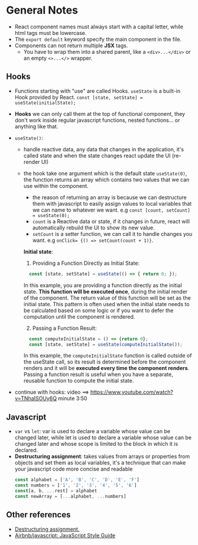 # General Notes

- React component names must always start with a capital letter, while html tags must be lowercase.
- The `export default` keyword specify the main component in the file.
- Components can not return multiple **JSX** tags.
  - You have to wrap them into a shared parent, like a `<div>...</div>` or an empty `<>...</>` wrapper.

## Hooks
- Functions starting with "use" are called Hooks. `useState` is a built-in Hook provided by React. `const [state, setState] = useState(initialState);`
- **Hooks** we can only call them at the top of functional component, they don't work inside regular javascript functions, nested functions... or anything like that.
- `useState()`:
  - handle reactive data, any data that changes in the application, it's called state and when the state changes react update the UI (re-render UI)
  - the hook take one argument which is the default state `useState(0)`, the function returns an array which contains two values that we can use within the component. 
    - the reason of returning an array is because we can destructure them with javascript to easily assign values to local variables that we can name to whatever we want. e.g `const [count, setCount] = useState(0);`
    - `count` is a Reactive data or state, if it changes in future, react will automatically rebuild the UI to show its new value.
    - `setCount` is a setter function, we can call it to handle changes you want. e.g `onClick= {() => setCount(count + 1)}`.
    
    **Initial state**:
    1. Providing a Function Directly as Initial State:
    ```javascript
      const [state, setState] = useState(() => { return 0; });
    ```
       In this example, you are providing a function directly as the initial state. **This function will be executed once**, during the initial render of the component. The return value of this function will be set as the initial state. This pattern is often used when the initial state needs to be calculated based on some logic or if you want to defer the computation until the component is rendered.

    2. Passing a Function Result:
    ```javascript
      const computeInitialState = () => {return 0};
      const [state, setState] = useState(computeInitialState());
    ```
       In this example, the `computeInitialState` function is called outside of the useState call, so its result is determined before the component renders and it will be **executed every time the component renders**. Passing a function result is useful when you have a separate, reusable function to compute the initial state.


- continue with hooks: video ==> https://www.youtube.com/watch?v=TNhaISOUy6Q
minute 3:50

## Javascript
- `var` vs `let`: var is used to declare a variable whose value can be changed later, while let is used to declare a variable whose value can be changed later and whose scope is limited to the block in which it is declared.
- **Destructuring assignment**: takes values from arrays or properties from objects and set them as local variables, it's a technique that can make your javascript code more concise and readable
  ```javascript
  const alphabet = ['A', 'B', 'C', 'D', 'E', 'F']
  const numbers = ['1', '2', '3', '4', '5', '6']
  const[a, b, ...rest] = alphabet
  const newArray = [...alphabet, ...numbers]
  ```

## Other references
- [Destructuring assignment.](https://javascript.info/destructuring-assignment)
- [Airbnb/javascript: JavaScript Style Guide](https://github.com/airbnb/javascript)